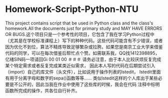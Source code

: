 # Homework-Script-Python-NTU
This project contains script that be used in Python class and the class's homework.All the documents just for primary study and MAY HAVE ERRORS OR BUGS.这个项目只是一个参考性的项目，它包含了我在学习Python过程中（尤其是在学校标准课程上）写下的种种代码。这些代码可能含有不少错误，或者因为优化不到位，算法不精炼导致足够繁杂或拉胯。如果您是南京工业大学来借鉴代码的同学，可以在每次借鉴后帮忙点个赞。如需联系我，QQ找1412398895，亿绪SIN码一项请回Gi 00 01 00
＃＃＃
请务必注意，由于本人比较厌烦反复完成某个特定需求或者反复完成某类近似需求， 因此本人写的代码在后期尝试引入（import）自己的库文件（头文件），比如说用于操作列表的lstedit， lstedit里面有用于分离字母和数字的sepa()函数等等…… 类似lstedit这样的个人库出于某些必要是不公开的，因此当我在作业中使用了这些库的时候，我会在代码 注释中标明函数所完成的操作，共各位自行补齐。
